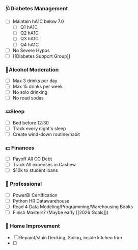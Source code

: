 ### 🩺Diabetes Management

- [ ] Maintain hA1C below 7.0
	- [ ] Q1 hA1C
	- [ ] Q2 hA1C
	- [ ] Q3 hA1C
	- [ ] Q4 hA1C
- [ ] No Severe Hypos
- [ ] [[Diabetes Support Group]]
### 🥤Alcohol Moderation

- [ ] Max 3 drinks per day
- [ ] Max 15 drinks per week
- [ ] No solo drinking
- [ ] No road sodas
### 💤Sleep

- [ ] Bed before 12:30
- [ ] Track every night's sleep
- [ ] Create wind-down routine/habit

### 💵 Finances
- [ ] Payoff All CC Debt
- [ ] Track All expenses in Cashew
- [ ] $10k to student loans

### 💼 Professional

- [ ] PowerBI Certification
- [ ] Python HR Datawarehouse
- [ ] Read 4 Data Modeling/Programming/Warehousing Books
- [ ] Finish Masters? (Maybe early [[2026 Goals]])

### 🔨 Home Improvement
- [ ] Repaint/stain Decking, Siding, inside kitchen trim
- [ ] 